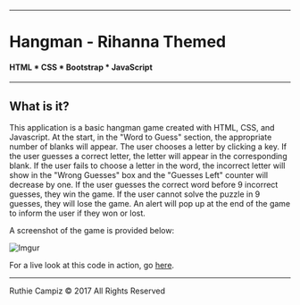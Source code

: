-----------------------------------------
# Hangman - Rihanna Themed

#### HTML * CSS * Bootstrap * JavaScript


-----------------------------------------


## What is it?

This application is a basic hangman game created with HTML, CSS, and Javascript. At the start, in the "Word to Guess" section, the appropriate number of blanks will appear. The user chooses a letter by clicking a key. If the user guesses a correct letter, the letter will appear in the corresponding blank. If the user fails to choose a letter in the word, the incorrect letter will show in the "Wrong Guesses" box and the "Guesses Left" counter will decrease by one. If the user guesses the correct word before 9 incorrect guesses, they win the game. If the user cannot solve the puzzle in 9 guesses, they will lose the game. An alert will pop up at the end of the game to inform the user if they won or lost.   

A screenshot of the game is provided below:

![Imgur](https://i.imgur.com/p40lhAF.png)

For a live look at this code in action, go [here](https://ruthieirl.github.io/Hangman-Game/).

- - -

Ruthie Campiz © 2017 All Rights Reserved